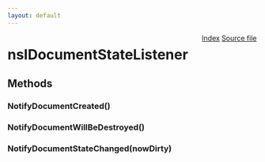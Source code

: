 ```yaml
---
layout: default
---
```

<div class='links' style='float:right'><a href="../index.html">Index</a>
<a href="http://dxr.mozilla.org/mozilla-central/source/editor/nsIDocumentStateListener.idl">Source file</a>
</div>

# nsIDocumentStateListener #

## Methods ##

### NotifyDocumentCreated() ###

### NotifyDocumentWillBeDestroyed() ###

### NotifyDocumentStateChanged(nowDirty) ###
